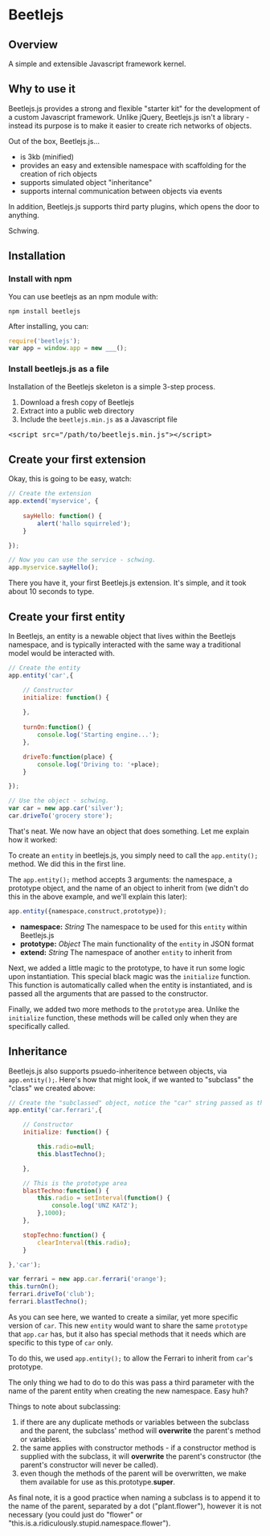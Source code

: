 # Beetlejs

## Overview

A simple and extensible Javascript framework kernel.

## Why to use it

Beetlejs.js provides a strong and flexible "starter kit" for the development of a custom Javascript framework. Unlike jQuery, Beetlejs.js isn't a library - instead its purpose is to make it easier to create rich networks of objects.

Out of the box, Beetlejs.js...

- is 3kb (minified)
- provides an easy and extensible namespace with scaffolding for the creation of rich objects
- supports simulated object "inheritance"
- supports internal communication between objects via events

In addition, Beetlejs.js supports third party plugins, which opens the door to anything.

Schwing.

## Installation

### Install with npm
You can use beetlejs as an npm module with:

`npm install beetlejs`

After installing, you can:

```javascript
require('beetlejs');
var app = window.app = new ___();
```

### Install beetlejs.js as a file
Installation of the Beetlejs skeleton is a simple 3-step process.

1. Download a fresh copy of Beetlejs
2. Extract into a public web directory
3. Include the `beetlejs.min.js` as a Javascript file

<pre>&lt;script src="/path/to/beetlejs.min.js"&gt;&lt;/script&gt;</pre>

## Create your first extension

Okay, this is going to be easy, watch:

```javascript
// Create the extension
app.extend('myservice', {
	
	sayHello: function() {
		alert('hallo squirreled');
	}

});

// Now you can use the service - schwing.
app.myservice.sayHello();
```

There you have it, your first Beetlejs.js extension. It's simple, and it took about 10 seconds to type.


## Create your first entity

In Beetlejs, an entity is a newable object that lives within the Beetlejs namespace, and is typically interacted with the same way a traditional model would be interacted with.

```javascript
// Create the entity
app.entity('car',{

	// Constructor
	initialize: function() {
	
	},
	
	turnOn:function() {
		console.log('Starting engine...');
	},

	driveTo:function(place) {
		console.log('Driving to: '+place);
	}

});

// Use the object - schwing.
var car = new app.car('silver');
car.driveTo('grocery store');
```

That's neat. We now have an object that does something. Let me explain how it worked:

To create an `entity` in beetlejs.js, you simply need to call the `app.entity();` method. We did this in the first line.

The `app.entity();` method accepts 3 arguments: the namespace, a prototype object, and the name of an object to inherit from (we didn't do this in the above example, and we'll explain this later):

```javascript
app.entity({namespace,construct,prototype});
```

- <b>namespace:</b> <i>String</i> The namespace to be used for this `entity` within Beetlejs.js
- <b>prototype:</b> <i>Object</i> The main functionality of the `entity` in JSON format
- <b>extend:</b> <i>String</i> The namespace of another `entity` to inherit from

Next, we added a little magic to the prototype, to have it run some logic upon instantiation. This special black magic was the `initialize` function. This function is automatically called when the entity is instantiated, and is passed all the arguments that are passed to the constructor.

Finally, we added two more methods to the `prototype` area. Unlike the `initialize` function, these methods will be called only when they are specifically called.

## Inheritance

Beetlejs.js also supports psuedo-inheritence between objects, via `app.entity();`. Here's how that might look, if we wanted to "subclass" the "class" we created above:

```javascript
// Create the "subclassed" object, notice the "car" string passed as the third argument
app.entity('car.ferrari',{

	// Constructor
	initialize: function() {

		this.radio=null;
		this.blastTechno();

	},

	// This is the prototype area
	blastTechno:function() {
		this.radio = setInterval(function() {
			console.log('UNZ KATZ');
		},1000);
	},

	stopTechno:function() {
		clearInterval(this.radio);
	}

},'car');

var ferrari = new app.car.ferrari('orange');
this.turnOn();
ferrari.driveTo('club'); 
ferrari.blastTechno();
```

As you can see here, we wanted to create a similar, yet more specific version of `car`. This new `entity` would want to share the same `prototype` that `app.car` has, but it also has special methods that it needs which are specific to this type of `car` only.

To do this, we used `app.entity();` to allow the Ferrari to inherit from `car`'s prototype.

The only thing we had to do to do this was pass a third parameter with the name of the parent entity when creating the new namespace. Easy huh?

Things to note about subclassing:

1. if there are any duplicate methods or variables between the subclass and the parent, the subclass' method will <b>overwrite</b> the parent's method or variables.
2. the same applies with constructor methods - if a constructor method is supplied with the subclass, it will <b>overwrite</b> the parent's constructor (the parent's constructor will never be called).
3. even though the methods of the parent will be overwritten, we make them available for use as this.prototype.__super__.<method>

As final note, it is a good practice when naming a subclass is to append it to the name of the parent, separated by a dot ("plant.flower"), however it is not necessary (you could just do "flower" or "this.is.a.ridiculously.stupid.namespace.flower").